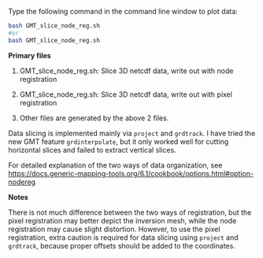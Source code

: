 Type the following command in the command line window to plot data:

````bash
bash GMT_slice_node_reg.sh
#or
bash GMT_slice_node_reg.sh
````



**Primary files**

1. GMT_slice_node_reg.sh: Slice 3D netcdf data, write out with node registration

2. GMT_slice_node_reg.sh: Slice 3D netcdf data, write out with pixel registration
3. Other files are generated by the above 2 files.

Data slicing is implemented mainly via `project` and `grdtrack`. I have tried the new GMT feature `grdinterpolate`, but it only worked well for cutting horizontal slices and failed to extract vertical slices.



For detailed explanation of the two ways of data organization, see https://docs.generic-mapping-tools.org/6.1/cookbook/options.html#option-nodereg

**Notes**

There is not much difference between the two ways of registration, but the pixel registration may better depict the inversion mesh, while the node registration may cause slight distortion. However, to use the pixel registration, extra caution is required for data slicing using `project` and `grdtrack`, because proper offsets should be added to the coordinates.